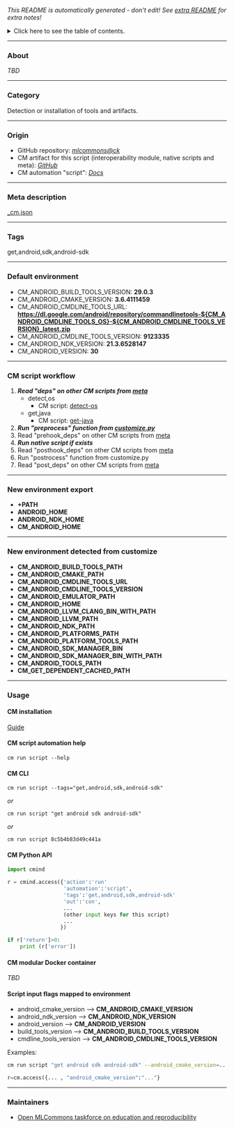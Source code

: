*This README is automatically generated - don't edit! See [extra README](README-extra.md) for extra notes!*

<details>
<summary>Click here to see the table of contents.</summary>

* [About](#about)
* [Category](#category)
* [Origin](#origin)
* [Meta description](#meta-description)
* [Tags](#tags)
* [Default environment](#default-environment)
* [CM script workflow](#cm-script-workflow)
* [New environment export](#new-environment-export)
* [New environment detected from customize](#new-environment-detected-from-customize)
* [Usage](#usage)
  * [ CM installation](#cm-installation)
  * [ CM script automation help](#cm-script-automation-help)
  * [ CM CLI](#cm-cli)
  * [ CM Python API](#cm-python-api)
  * [ CM modular Docker container](#cm-modular-docker-container)
  * [ Script input flags mapped to environment](#script-input-flags-mapped-to-environment)
* [Maintainers](#maintainers)

</details>

___
### About

*TBD*
___
### Category

Detection or installation of tools and artifacts.
___
### Origin

* GitHub repository: *[mlcommons@ck](https://github.com/mlcommons/ck/tree/master/cm-mlops)*
* CM artifact for this script (interoperability module, native scripts and meta): *[GitHub](https://github.com/mlcommons/ck/tree/master/cm-mlops/script/get-android-sdk)*
* CM automation "script": *[Docs](https://github.com/octoml/ck/blob/master/docs/list_of_automations.md#script)*

___
### Meta description
[_cm.json](_cm.json)

___
### Tags
get,android,sdk,android-sdk

___
### Default environment

* CM_ANDROID_BUILD_TOOLS_VERSION: **29.0.3**
* CM_ANDROID_CMAKE_VERSION: **3.6.4111459**
* CM_ANDROID_CMDLINE_TOOLS_URL: **https://dl.google.com/android/repository/commandlinetools-${CM_ANDROID_CMDLINE_TOOLS_OS}-${CM_ANDROID_CMDLINE_TOOLS_VERSION}_latest.zip**
* CM_ANDROID_CMDLINE_TOOLS_VERSION: **9123335**
* CM_ANDROID_NDK_VERSION: **21.3.6528147**
* CM_ANDROID_VERSION: **30**
___
### CM script workflow

  1. ***Read "deps" on other CM scripts from [meta](https://github.com/mlcommons/ck/tree/master/cm-mlops/script/get-android-sdk/_cm.json)***
     * detect,os
       - CM script: [detect-os](https://github.com/mlcommons/ck/tree/master/cm-mlops/script/detect-os)
     * get,java
       - CM script: [get-java](https://github.com/mlcommons/ck/tree/master/cm-mlops/script/get-java)
  1. ***Run "preprocess" function from [customize.py](https://github.com/mlcommons/ck/tree/master/cm-mlops/script/get-android-sdk/customize.py)***
  1. Read "prehook_deps" on other CM scripts from [meta](https://github.com/mlcommons/ck/tree/master/cm-mlops/script/get-android-sdk/_cm.json)
  1. ***Run native script if exists***
  1. Read "posthook_deps" on other CM scripts from [meta](https://github.com/mlcommons/ck/tree/master/cm-mlops/script/get-android-sdk/_cm.json)
  1. Run "postrocess" function from customize.py
  1. Read "post_deps" on other CM scripts from [meta](https://github.com/mlcommons/ck/tree/master/cm-mlops/script/get-android-sdk/_cm.json)
___
### New environment export

* **+PATH**
* **ANDROID_HOME**
* **ANDROID_NDK_HOME**
* **CM_ANDROID_HOME**
___
### New environment detected from customize

* **CM_ANDROID_BUILD_TOOLS_PATH**
* **CM_ANDROID_CMAKE_PATH**
* **CM_ANDROID_CMDLINE_TOOLS_URL**
* **CM_ANDROID_CMDLINE_TOOLS_VERSION**
* **CM_ANDROID_EMULATOR_PATH**
* **CM_ANDROID_HOME**
* **CM_ANDROID_LLVM_CLANG_BIN_WITH_PATH**
* **CM_ANDROID_LLVM_PATH**
* **CM_ANDROID_NDK_PATH**
* **CM_ANDROID_PLATFORMS_PATH**
* **CM_ANDROID_PLATFORM_TOOLS_PATH**
* **CM_ANDROID_SDK_MANAGER_BIN**
* **CM_ANDROID_SDK_MANAGER_BIN_WITH_PATH**
* **CM_ANDROID_TOOLS_PATH**
* **CM_GET_DEPENDENT_CACHED_PATH**
___
### Usage

#### CM installation
[Guide](https://github.com/mlcommons/ck/blob/master/docs/installation.md)

#### CM script automation help
```cm run script --help```

#### CM CLI
`cm run script --tags="get,android,sdk,android-sdk"`

*or*

`cm run script "get android sdk android-sdk"`

*or*

`cm run script 8c5b4b83d49c441a`

#### CM Python API

```python
import cmind

r = cmind.access({'action':'run'
                  'automation':'script',
                  'tags':'get,android,sdk,android-sdk'
                  'out':'con',
                  ...
                  (other input keys for this script)
                  ...
                 })

if r['return']>0:
    print (r['error'])
```

#### CM modular Docker container
*TBD*

#### Script input flags mapped to environment

* android_cmake_version --> **CM_ANDROID_CMAKE_VERSION**
* android_ndk_version --> **CM_ANDROID_NDK_VERSION**
* android_version --> **CM_ANDROID_VERSION**
* build_tools_version --> **CM_ANDROID_BUILD_TOOLS_VERSION**
* cmdline_tools_version --> **CM_ANDROID_CMDLINE_TOOLS_VERSION**

Examples:

```bash
cm run script "get android sdk android-sdk" --android_cmake_version=...
```
```python
r=cm.access({... , "android_cmake_version":"..."}
```
___
### Maintainers

* [Open MLCommons taskforce on education and reproducibility](https://github.com/mlcommons/ck/blob/master/docs/mlperf-education-workgroup.md)